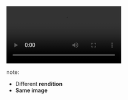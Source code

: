 <video loop>
    <source src="video/resolution-switching.mov">
</video>

note:

- Different **rendition**
- **Same image**
